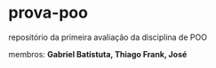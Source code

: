 # prova-poo
repositório da primeira avaliação da disciplina de POO

membros: **Gabriel Batistuta, Thiago Frank, José**
